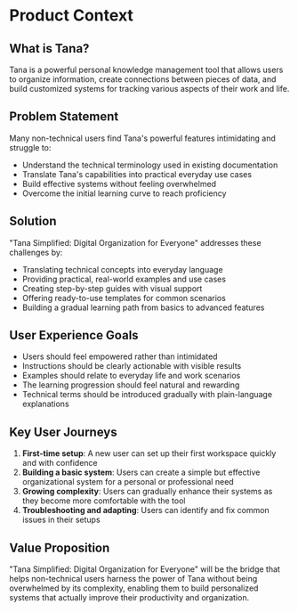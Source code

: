 # Product Context

## What is Tana?
Tana is a powerful personal knowledge management tool that allows users to organize information, create connections between pieces of data, and build customized systems for tracking various aspects of their work and life.

## Problem Statement
Many non-technical users find Tana's powerful features intimidating and struggle to:
- Understand the technical terminology used in existing documentation
- Translate Tana's capabilities into practical everyday use cases
- Build effective systems without feeling overwhelmed
- Overcome the initial learning curve to reach proficiency

## Solution
"Tana Simplified: Digital Organization for Everyone" addresses these challenges by:
- Translating technical concepts into everyday language
- Providing practical, real-world examples and use cases
- Creating step-by-step guides with visual support
- Offering ready-to-use templates for common scenarios
- Building a gradual learning path from basics to advanced features

## User Experience Goals
- Users should feel empowered rather than intimidated
- Instructions should be clearly actionable with visible results
- Examples should relate to everyday life and work scenarios
- The learning progression should feel natural and rewarding
- Technical terms should be introduced gradually with plain-language explanations

## Key User Journeys
1. **First-time setup**: A new user can set up their first workspace quickly and with confidence
2. **Building a basic system**: Users can create a simple but effective organizational system for a personal or professional need
3. **Growing complexity**: Users can gradually enhance their systems as they become more comfortable with the tool
4. **Troubleshooting and adapting**: Users can identify and fix common issues in their setups

## Value Proposition
"Tana Simplified: Digital Organization for Everyone" will be the bridge that helps non-technical users harness the power of Tana without being overwhelmed by its complexity, enabling them to build personalized systems that actually improve their productivity and organization. 